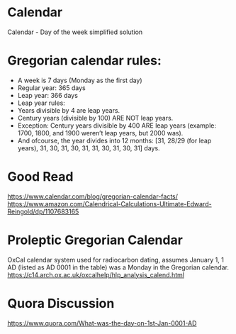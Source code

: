 # Calendar
Calendar - Day of the week simplified solution

# Gregorian calendar rules:
- A week is 7 days (Monday as the first day)
- Regular year: 365 days
- Leap year: 366 days
- Leap year rules:
- Years divisible by 4 are leap years.
- Century years (divisible by 100) ARE NOT  leap years.
- Exception: Century years divisible by 400 ARE leap years (example: 1700, 1800, and 1900 weren’t leap years, but 2000 was).
- And ofcourse, the year divides into 12 months: [31, 28/29 (for leap years), 31, 30, 31, 30, 31, 31, 30, 31, 30, 31] days.

# Good Read
https://www.calendar.com/blog/gregorian-calendar-facts/
https://www.amazon.com/Calendrical-Calculations-Ultimate-Edward-Reingold/dp/1107683165

# Proleptic Gregorian Calendar
OxCal calendar system used for radiocarbon dating, assumes January 1, 1 AD (listed as AD 0001 in the table) was a Monday in the Gregorian calendar.
https://c14.arch.ox.ac.uk/oxcalhelp/hlp_analysis_calend.html

# Quora Discussion
https://www.quora.com/What-was-the-day-on-1st-Jan-0001-AD
